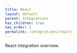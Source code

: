 ```yaml
---
title: React
layout: default
parent: Integrations
has_children: true
nav_order: 2
permalink: /integrations/react/
---
```


React integration overview.
